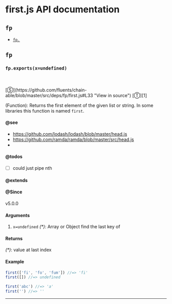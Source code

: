 # first.js API documentation

<!-- div class="toc-container" -->

<!-- div -->

## `fp`
* <a href="#fp-prototype-"  data-meta="exports x undefined"  data-call="exports x undefined"  data-category="List"  data-description="Function Returns the first element of the given list or string In some libraries this function is named first"  data-member="fp"  data-see="href https github com lodash lodash blob master head js label https github com lodash lodash blob master head js href https github com ramda ramda blob master src head js label https github com ramda ramda blob master src head js"  data-todos="could just pipe nth"  data-all="meta exports x undefined call exports x undefined category List description Function Returns the first element of the given list or string In some libraries nthis function is named first name member fp see href https github com lodash lodash blob master head js label https github com lodash lodash blob master head js href https github com ramda ramda blob master src head js label https github com ramda ramda blob master src head js notes todos could just pipe nth n klassProps" >`fp.`</a>

<!-- /div -->

<!-- /div -->

<!-- div class="doc-container" -->

<!-- div -->

## `fp`

<!-- div -->

<h3 id="fp-prototype-" data-member="fp" data-category="List" data-name="first"><code>fp.exports(x=undefined)</code></h3>
<br>
<br>
[&#x24C8;](https://github.com/fluents/chain-able/blob/master/src/deps/fp/first.js#L33 "View in source") [&#x24C9;][1]

(Function): Returns the first element of the given list or string. In some libraries
this function is named `first`.


#### @see 

* <a href="https://github.com/lodash/lodash/blob/master/head.js" >https://github.com/lodash/lodash/blob/master/head.js</a>
* <a href="https://github.com/ramda/ramda/blob/master/src/head.js" >https://github.com/ramda/ramda/blob/master/src/head.js</a>
* <a href="undefined" ></a>

#### @todos 

- [ ] could just pipe nth
 

#### @extends




#### @Since
v5.0.0

#### Arguments
1. `x=undefined` *(&#42;)*: Array or Object find the last key of

#### Returns
*(&#42;)*: value at last index

#### Example
```js
first(['fi', 'fo', 'fum']) //=> 'fi'
first([]) //=> undefined

first('abc') //=> 'a'
first('') //=> ''

```
---

<!-- /div -->

<!-- /div -->

<!-- /div -->

 [1]: #fp "Jump back to the TOC."
